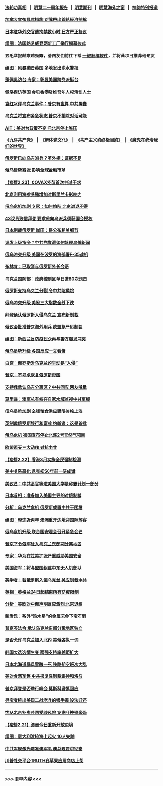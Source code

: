 #### [法轮功真相](https://github.com/gfw-breaker/truth/blob/master/README.md?t=0) &nbsp;&nbsp;|&nbsp;&nbsp; [明慧二十周年报告](https://github.com/gfw-breaker/mh-reports/blob/master/README.md?t=0) &nbsp;&nbsp;|&nbsp;&nbsp;[明慧期刊](https://github.com/gfw-breaker/mh-qikan) &nbsp;&nbsp;|&nbsp;&nbsp; [明慧海外之窗](https://github.com/gfw-breaker/mh-news/blob/master/README.md?t=0) &nbsp;&nbsp;|&nbsp;&nbsp; [神韵特别报道](https://github.com/gfw-breaker/mh-news/blob/master/shenyun.md?t=0)
#### [加拿大宣布具体措施 对俄祭出首轮经济制裁](../pages/nsc418/n13599649.md?t=02240350) 
#### [日本驻华外交官遭拘禁数小时 日方严正抗议](../pages/nsc418/n13599731.md?t=02240350) 
#### [组图：法国路易威登两新工厂举行揭幕仪式](../pages/nsc418/n13599126.md?t=02240350) 
#### 五毛举报越来越频繁，请网友们前往下载 [一键翻墙软件](https://github.com/gfw-breaker/ssr-accounts)，并将此项目推荐给亲友
#### [组图：风暴袭击英国 多地发出洪水警报](../pages/nsc418/n13598628.md?t=02240350) 
#### [蓬佩奥访台 专家：彰显美国跨党派挺台](../pages/nsc418/n13599349.md?t=02240350) 
#### [佩洛西访英国 会见香港及维吾尔人权活动人士](../pages/nsc418/n13599622.md?t=02240350) 
#### [袁红冰评乌克兰事件：普京有盘算 中共愚蠢](../pages/nsc418/n13599362.md?t=02240350) 
#### [乌克兰将宣布紧急状态 普京不排除对话可能](../pages/nsc418/n13599359.md?t=02240350) 
#### [AIT：美对台政策不变 吁北京停止施压](../pages/nsc418/n13599199.md?t=02240350) 
#### [《九评共产党》](https://github.com/begood0513/9ping.md/blob/master/README.md) &nbsp;|&nbsp; [《解体党文化》](../../../../jtdwh.md/blob/master/README.md)  &nbsp;|&nbsp; [《共产主义的终极目的》](../../../../gczydzjmd.md/blob/master/README.md) &nbsp;|&nbsp; [《魔鬼在统治我们的世界》](../../../../mgztzwmdsj.md/blob/master/README.md) 
#### [俄罗斯已向乌东派兵？英外相：证据不足](../pages/nsc418/n13599224.md?t=02240350) 
#### [俄乌情势紧张 影响全球金融市场](../pages/nsc418/n13599112.md?t=02240350) 
#### [【疫情2.23】COVAX疫苗首次供过于求](../pages/nsc418/n13598796.md?t=02240350) 
#### [北京利用海参养殖增加对斯里兰卡影响力](../pages/nsc418/n13598400.md?t=02240350) 
#### [俄乌危机加剧 专家：如何站队 北京进退不得](../pages/nsc418/n13597579.md?t=02240350) 
#### [43议员致信拜登 要求他向乌派兵须获国会授权](../pages/nsc418/n13597621.md?t=02240350) 
#### [日本制裁俄罗斯 岸田：将公布相关细节](../pages/nsc418/n13597884.md?t=02240350) 
#### [误发上级指令？中共党媒泄如何处理乌俄新闻](../pages/nsc418/n13597786.md?t=02240350) 
#### [俄乌冲突升级 美国在波罗的海部署F-35战机](../pages/nsc418/n13597549.md?t=02240350) 
#### [布林肯：已取消与俄罗斯外长会晤](../pages/nsc418/n13597492.md?t=02240350) 
#### [乌克兰国防部：政府控制区单日遭80次炮击](../pages/nsc418/n13597535.md?t=02240350) 
#### [俄罗斯支持乌克兰分裂 令中共陷尴尬](../pages/nsc418/n13597465.md?t=02240350) 
#### [俄乌冲突升级 美股三大指数全线下跌](../pages/nsc418/n13597421.md?t=02240350) 
#### [拜登确认俄罗斯入侵乌克兰 宣布新制裁](../pages/nsc418/n13597293.md?t=02240350) 
#### [俄议会批准普京海外用兵 欧盟祭严厉制裁](../pages/nsc418/n13597195.md?t=02240350) 
#### [组图：新西兰反防疫民众再与警方爆发冲突](../pages/nsc418/n13596615.md?t=02240350) 
#### [俄乌局势升级 各国反应一文看懂](../pages/nsc418/n13597208.md?t=02240350) 
#### [白宫：俄罗斯对乌克兰的举动是“入侵”](../pages/nsc418/n13597030.md?t=02240350) 
#### [普京：不寻求恢复俄罗斯帝国](../pages/nsc418/n13597123.md?t=02240350) 
#### [支持俄承认乌东分离区？中共回应 网友喊晕](../pages/nsc418/n13596872.md?t=02240350) 
#### [莫里森：澳军机有权在自家水域监视中共军舰](../pages/nsc418/n13596486.md?t=02240350) 
#### [俄乌局势加剧 全球粮食供应受限价格上涨](../pages/nsc418/n13596924.md?t=02240350) 
#### [英制裁俄罗斯银行和富翁 约翰逊：这是首批](../pages/nsc418/n13596908.md?t=02240350) 
#### [俄乌危机 德国宣布停止北溪2号天然气项目](../pages/nsc418/n13596955.md?t=02240350) 
#### [欧盟两天三大动作 对抗中共](../pages/nsc418/n13596916.md?t=02240350) 
#### [【疫情2.22】香港3月实施全民强制检测](../pages/nsc418/n13596240.md?t=02240350) 
#### [美中关系恶化 尼克松50年前一语成谶](../pages/nsc418/n13596460.md?t=02240350) 
#### [美议员：中共高官等进美国大学是称霸计划一部分](../pages/nsc418/n13595358.md?t=02240350) 
#### [日本首相：准备加入美国主导的对俄制裁](../pages/nsc418/n13595984.md?t=02240350) 
#### [分析：乌克兰危机 俄罗斯或置中共于困境](../pages/nsc418/n13594509.md?t=02240350) 
#### [组图：暌违近两年 澳洲重开边境迎国际旅客](../pages/nsc418/n13594057.md?t=02240350) 
#### [俄乌危机升级 联合国安理会召开紧急会议](../pages/nsc418/n13595533.md?t=02240350) 
#### [普京下令俄军进入乌克兰东部两分离地区](../pages/nsc418/n13595485.md?t=02240350) 
#### [专家：华为在拉美扩张严重威胁美国安全](../pages/nsc418/n13595510.md?t=02240350) 
#### [美国海军：将与盟国组建中东无人机部队](../pages/nsc418/n13594902.md?t=02240350) 
#### [英学者：若俄罗斯入侵乌克兰 美应制裁中共](../pages/nsc418/n13594942.md?t=02240350) 
#### [英相：英格兰24日起结束所有防疫限制](../pages/nsc418/n13594727.md?t=02240350) 
#### [分析：美欧对中俄声明反应激烈 北京退缩](../pages/nsc418/n13594690.md?t=02240350) 
#### [新发现：系外“热木星”的金属云会下宝石雨](../pages/nsc418/n13594658.md?t=02240350) 
#### [普京签法令 承认乌克兰东部分离地区独立](../pages/nsc418/n13594715.md?t=02240350) 
#### [是否允许乌克兰加入北约 美俄各执一词](../pages/nsc418/n13594739.md?t=02240350) 
#### [韩国大选选情生变 两强支持率差距扩大](../pages/nsc418/n13594760.md?t=02240350) 
#### [日本北海道暴风雪酿一死 铁路航空班次大乱](../pages/nsc418/n13594625.md?t=02240350) 
#### [美对台湾军售 中共报复性制裁雷神和洛马](../pages/nsc418/n13594328.md?t=02240350) 
#### [普京拜登是否举行峰会 莫斯科谨慎回应](../pages/nsc418/n13594481.md?t=02240350) 
#### [寻宝者挖出美国二战老兵的银手镯 设法归还](../pages/nsc418/n13593316.md?t=02240350) 
#### [忧从北京冬奥带回受骇风险 专家吁换掉密码](../pages/nsc418/n13594358.md?t=02240350) 
#### [【疫情2.21】澳洲今日重新开放边境](../pages/nsc418/n13593717.md?t=02240350) 
#### [组图：意大利渡轮海上起火 10人失踪](../pages/nsc418/n13593760.md?t=02240350) 
#### [中共军舰激光瞄准澳军机 澳总理要求彻查](../pages/nsc418/n13593529.md?t=02240350) 
#### [川普社交平台TRUTH在苹果应用商店上架](../pages/nsc418/n13593632.md?t=02240350) 

----
#### [ >>> 更早内容 <<< ](../indexes/nsc418-earlier.md)
